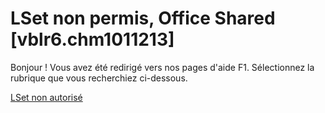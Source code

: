 
# LSet non permis, Office Shared [vblr6.chm1011213]

Bonjour ! Vous avez été redirigé vers nos pages d'aide F1. Sélectionnez la rubrique que vous recherchiez ci-dessous.

[LSet non autorisé](http://msdn.microsoft.com/library/dba1d5aa-1ef6-f9f9-62ab-5149f4364e7e%28Office.15%29.aspx)
